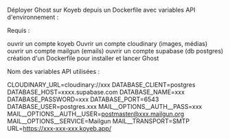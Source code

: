 Déployer Ghost sur Koyeb depuis un Dockerfile avec variables API d'environnement : 

Requis : 

ouvrir un compte koyeb 
Ouvrir un compte cloudinary (images, médias)
ouvrir un compte mailgun (emails)
ouvrir un compte supabase (db postgres)
création d'un Dockerfile pour installer et lancer Ghost


Nom des variables API utilisées : 

CLOUDINARY_URL=cloudinary://xxx
DATABASE_CLIENT=postgres
DATABASE_HOST=xxxx.supabase.com
DATABASE_NAME=xxx
DATABASE_PASSWORD=xxx
DATABASE_PORT=6543
DATABASE_USER=postgres.xxx
MAIL__OPTIONS__AUTH__PASS=xxx
MAIL__OPTIONS__AUTH__USER=postmaster@xxx.mailgun.org
MAIL__OPTIONS__SERVICE=Mailgun
MAIL__TRANSPORT=SMTP
URL=https://xxx-xxx-xxx.koyeb.app/

